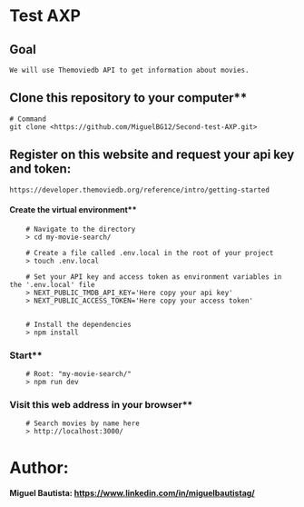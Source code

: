 # Test AXP

## Goal

    We will use Themoviedb API to get information about movies.

## Clone this repository to your computer**

    # Command
    git clone <https://github.com/MiguelBG12/Second-test-AXP.git>

## Register on this website and request your api key and token:
    https://developer.themoviedb.org/reference/intro/getting-started   

#### Create the virtual environment**

        # Navigate to the directory
        > cd my-movie-search/

        # Create a file called .env.local in the root of your project
        > touch .env.local

        # Set your API key and access token as environment variables in the '.env.local' file 
        > NEXT_PUBLIC_TMDB_API_KEY='Here copy your api key' 
        > NEXT_PUBLIC_ACCESS_TOKEN='Here copy your access token'


        # Install the dependencies
        > npm install

### Start**

        # Root: "my-movie-search/"
        > npm run dev

### Visit this web address in your browser**

        # Search movies by name here
        > http://localhost:3000/


# Author:

#### Miguel Bautista: https://www.linkedin.com/in/miguelbautistag/